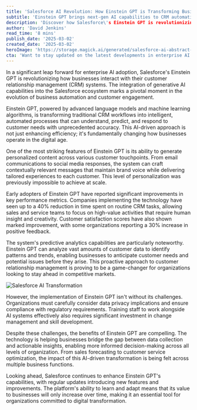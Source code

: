 ```yaml
---
title: 'Salesforce AI Revolution: How Einstein GPT is Transforming Business Operations'
subtitle: 'Einstein GPT brings next-gen AI capabilities to CRM automation'
description: 'Discover how Salesforce\'s Einstein GPT is revolutionizing business operations by integrating generative AI into CRM systems, offering unprecedented automation and personalization in customer relationship management.'
author: 'David Jenkins'
read_time: '8 mins'
publish_date: '2025-03-02'
created_date: '2025-03-02'
heroImage: 'https://storage.magick.ai/generated/salesforce-ai-abstract-visualization-1234.jpg'
cta: 'Want to stay updated on the latest developments in enterprise AI and CRM innovation? Follow us on LinkedIn for exclusive insights and analysis from industry experts.'
---
```


In a significant leap forward for enterprise AI adoption, Salesforce's Einstein GPT is revolutionizing how businesses interact with their customer relationship management (CRM) systems. The integration of generative AI capabilities into the Salesforce ecosystem marks a pivotal moment in the evolution of business automation and customer engagement.

Einstein GPT, powered by advanced language models and machine learning algorithms, is transforming traditional CRM workflows into intelligent, automated processes that can understand, predict, and respond to customer needs with unprecedented accuracy. This AI-driven approach is not just enhancing efficiency; it's fundamentally changing how businesses operate in the digital age.

One of the most striking features of Einstein GPT is its ability to generate personalized content across various customer touchpoints. From email communications to social media responses, the system can craft contextually relevant messages that maintain brand voice while delivering tailored experiences to each customer. This level of personalization was previously impossible to achieve at scale.

Early adopters of Einstein GPT have reported significant improvements in key performance metrics. Companies implementing the technology have seen up to a 40% reduction in time spent on routine CRM tasks, allowing sales and service teams to focus on high-value activities that require human insight and creativity. Customer satisfaction scores have also shown marked improvement, with some organizations reporting a 30% increase in positive feedback.

The system's predictive analytics capabilities are particularly noteworthy. Einstein GPT can analyze vast amounts of customer data to identify patterns and trends, enabling businesses to anticipate customer needs and potential issues before they arise. This proactive approach to customer relationship management is proving to be a game-changer for organizations looking to stay ahead in competitive markets.

![Salesforce AI Transformation](https://storage.magick.ai/generated/salesforce-ai-abstract-visualization-1234.jpg)

However, the implementation of Einstein GPT isn't without its challenges. Organizations must carefully consider data privacy implications and ensure compliance with regulatory requirements. Training staff to work alongside AI systems effectively also requires significant investment in change management and skill development.

Despite these challenges, the benefits of Einstein GPT are compelling. The technology is helping businesses bridge the gap between data collection and actionable insights, enabling more informed decision-making across all levels of organization. From sales forecasting to customer service optimization, the impact of this AI-driven transformation is being felt across multiple business functions.

Looking ahead, Salesforce continues to enhance Einstein GPT's capabilities, with regular updates introducing new features and improvements. The platform's ability to learn and adapt means that its value to businesses will only increase over time, making it an essential tool for organizations committed to digital transformation.